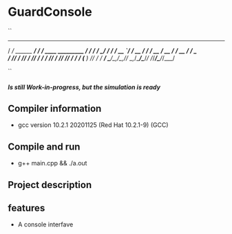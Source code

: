 # GuardConsole
``
  ______                     ________                       __   
  / ____/_  ______ __________/ / ____/___  ____  _________  / /__ 
 / / __/ / / / __ `/ ___/ __  / /   / __ \/ __ \/ ___/ __ \/ / _ \
/ /_/ / /_/ / /_/ / /  / /_/ / /___/ /_/ / / / (__  ) /_/ / /  __/
\____/\__,_/\__,_/_/   \__,_/\____/\____/_/ /_/____/\____/_/\___/ 


``
##### Is still Work-in-progress, but the simulation is ready
## Compiler information
* gcc version 10.2.1 20201125 (Red Hat 10.2.1-9) (GCC)
## Compile and run
* g++ main.cpp && ./a.out
## Project description

## features
* A console interfave
